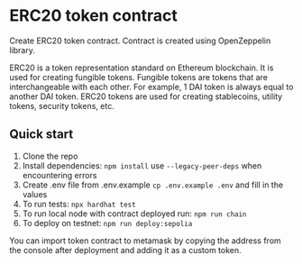 # ERC20 token contract

Create ERC20 token contract. Contract is created using OpenZeppelin library.

ERC20 is a token representation standard on Ethereum blockchain. It is used for creating fungible tokens. Fungible tokens are tokens that are interchangeable with each other. For example, 1 DAI token is always equal to another DAI token. ERC20 tokens are used for creating stablecoins, utility tokens, security tokens, etc.

## Quick start
1. Clone the repo
2. Install dependencies: `npm install` use `--legacy-peer-deps` when encountering errors
3. Create .env file from .env.example `cp .env.example .env` and fill in the values
4. To run tests: `npx hardhat test`
5. To run local node with contract deployed run: `npm run chain`
6. To deploy on testnet: `npm run deploy:sepolia`

You can import token contract to metamask by copying the address from the console after deployment and adding it as a custom token.